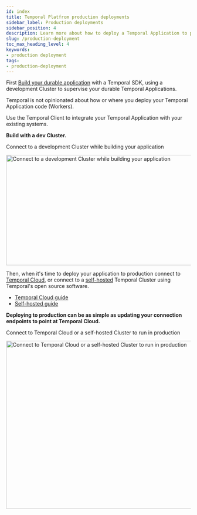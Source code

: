 ```yaml
---
id: index
title: Temporal Platfrom production deployments
sidebar_label: Production deployments
sidebar_position: 4
description: Learn more about how to deploy a Temporal Application to production.
slug: /production-deployment
toc_max_heading_level: 4
keywords:
- production deployment
tags:
- production-deployment
---
```


<!-- THIS FILE IS GENERATED. DO NOT EDIT THIS FILE DIRECTLY -->

First [Build your durable application](/dev-guide) with a Temporal SDK, using a development Cluster to supervise your durable Temporal Applications.

Temporal is not opinionated about how or where you deploy your Temporal Application code (Workers).

Use the Temporal Client to integrate your Temporal Application with your existing systems.

**Build with a dev Cluster.**

<div class="tdiw"><div class="tditw"><p class="tdit">Connect to a development Cluster while building your application</p></div><div class="tdiiw"><img class="img_ev3q" src="/diagrams/basic-platform-topology-dev.svg" alt="Connect to a development Cluster while building your application" height="301" width="941" /></div></div>

Then, when it's time to deploy your application to production connect to [Temporal Cloud](/cloud), or connect to a [self-hosted](/self-hosted-guide) Temporal Cluster using Temporal's open source software.

- [Temporal Cloud guide](/cloud)
- [Self-hosted guide](/self-hosted-guide)

**Deploying to production can be as simple as updating your connection endpoints to point at Temporal Cloud.**

<div class="tdiw"><div class="tditw"><p class="tdit">Connect to Temporal Cloud or a self-hosted Cluster to run in production</p></div><div class="tdiiw"><img class="img_ev3q" src="/diagrams/basic-platform-topology-prod.svg" alt="Connect to Temporal Cloud or a self-hosted Cluster to run in production" height="458" width="941" /></div></div>

